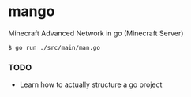 # mango
Minecraft Advanced Network in go (Minecraft Server) 


`$ go run ./src/main/man.go`

### TODO
- Learn how to actually structure a go project